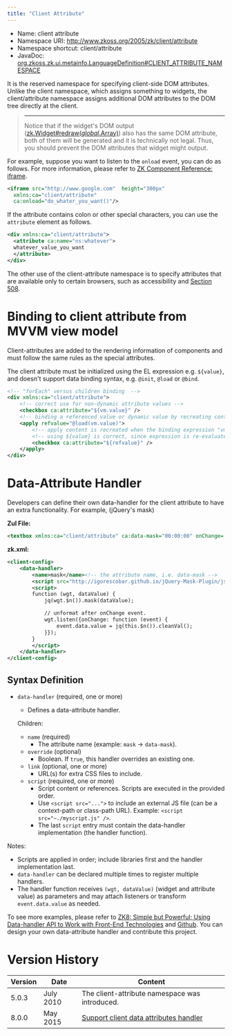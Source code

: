 ```yaml
---
title: "Client Attribute"
---
```


* Name: client attribute  
* Namespace URI: http://www.zkoss.org/2005/zk/client/attribute
* Namespace shortcut: client/attribute  
* JavaDoc: [org.zkoss.zk.ui.metainfo.LanguageDefinition#CLIENT_ATTRIBUTE_NAMESPACE](https://www.zkoss.org/javadoc/latest/zk/org/zkoss/zk/ui/metainfo/LanguageDefinition.html#CLIENT_ATTRIBUTE_NAMESPACE)

It is the reserved namespace for specifying client-side DOM attributes.
Unlike the client namespace, which assigns something to widgets, the
client/attribute namespace assigns additional DOM attributes to the DOM
tree directly at the client.

> ------------------------------------------------------------------------
>
> Notice that if the widget's DOM output
> ([zk.Widget#redraw(_global_.Array)](https://www.zkoss.org/javadoc/latest/jsdoc/classes/zk.Widget.html#redraw(_global_.Array)))
> also has the same DOM attribute, both of them will be generated and it
> is technically not legal. Thus, you should prevent the DOM attributes
> that widget might output.

For example, suppose you want to listen to the `onload` event, you can
do as follows. For more information, please refer to [ZK Component Reference: iframe]({{site.baseurl}}/zk_component_ref/iframe#onload).

```xml
<iframe src="http://www.google.com"  height="300px"
  xmlns:ca="client/attribute"
  ca:onload="do_whater_you_want()"/>
```

If the attribute contains colon or other special characters, you can use
the `attribute` element as follows.

```xml
<div xmlns:ca="client/attribute">
  <attribute ca:name="ns:whatever">
  whatever_value_you_want
  </attribute>
</div>
```

The other use of the client-attribute namespace is to specify attributes
that are available only to certain browsers, such as accessibility and
[Section 508](http://www.section508.gov/index.cfm?FuseAction=Content&ID=12#Web).

# Binding to client attribute from MVVM view model

Client-attributes are added to the rendering information of components and must follow the same rules as the special attributes.

The client attribute must be initialized using the EL expression e.g. `${value}`,
and doesn't support data binding syntax, e.g. `@init`, `@load` or `@bind`.

```xml
<!-- "forEach" versus children binding  -->
<div xmlns:ca="client/attribute">
    <!-- correct use for non-dynamic attribute values -->
    <checkbox ca:attribute="${vm.value}" />
    <!-- binding a referenced value or dynamic value by recreating content after triggering a binding using shadow element apply -->
    <apply refvalue="@load(vm.value)">
        <!-- apply content is recreated when the binding expression "vm.value" is notified -->
        <!-- using ${value} is correct, since expression is re-evaluated once the apply content is recreated -->
        <checkbox ca:attribute="${refvalue}" />
    </apply>
</div>
```

# Data-Attribute Handler

Developers can define their own data-handler for the client attribute to
have an extra functionality. For example, (jQuery's mask)

**Zul File:**

```xml
<textbox xmlns:ca="client/attribute" ca:data-mask="00:00:00" onChange='Clients.log(self.value)'/>
```

**zk.xml:**

```xml
<client-config> 
    <data-handler>
        <name>mask</name><!-- the attribute name, i.e. data-mask -->
        <script src="http://igorescobar.github.io/jQuery-Mask-Plugin/js/jquery.mask.min.js" />
        <script>
        function (wgt, dataValue) {
            jq(wgt.$n()).mask(dataValue);

            // unformat after onChange event.
            wgt.listen({onChange: function (event) {
                event.data.value = jq(this.$n()).cleanVal();
            }});
        }
        </script>
    </data-handler>
</client-config>
```

## Syntax Definition

- `data-handler` (required, one or more)
  - Defines a data-attribute handler.

  Children:
  - `name` (required)
    - The attribute name (example: `mask` → `data-mask`).
  - `override` (optional)
    - Boolean. If `true`, this handler overrides an existing one.
  - `link` (optional, one or more)
    - URL(s) for extra CSS files to include.
  - `script` (required, one or more)
    - Script content or references. Scripts are executed in the provided order.
    - Use `<script src="...">` to include an external JS file (can be a context-path or class-path URL). Example: `<script src="~./myscript.js" />`.
    - The last `script` entry must contain the data-handler implementation (the handler function).

Notes:
- Scripts are applied in order; include libraries first and the handler implementation last.
- `data-handler` can be declared multiple times to register multiple handlers.
- The handler function receives `(wgt, dataValue)` (widget and attribute value) as parameters and may attach listeners or transform `event.data.value` as needed.


To see more examples, please refer to [ZK8: Simple but Powerful; Using Data-handler API to Work with Front-End Technologies](http://blog.zkoss.org/index.php/2015/08/25/zk8-simple-but-powerful-using-data-handler-api-to-work-with-front-end-technologies/)
and [Github](https://github.com/zkoss/zk8-datahandler). You can design
your own data-attribute handler and contribute this project.


# Version History

| Version | Date      | Content                                                                           |
|---------|-----------|-----------------------------------------------------------------------------------|
| 5.0.3   | July 2010 | The client-attribute namespace was introduced.                                    |
| 8.0.0   | May 2015  | [Support client data attributes handler](http://tracker.zkoss.org/browse/ZK-2730) |
